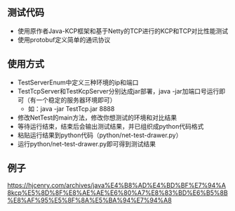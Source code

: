 ## 测试代码

- 使用原作者Java-KCP框架和基于Netty的TCP进行的KCP和TCP对比性能测试
- 使用protobuf定义简单的通讯协议

## 使用方式

- TestServerEnum中定义三种环境的ip和端口
- TestTcpServer和TestKcpServer分别达成jar部署，java -jar加端口号运行即可（有一个稳定的服务器环境即可）
    - 如：java -jar TestTcp.jar 8888
- 修改NetTest的main方法，修改你想测试的环境和对比结果
- 等待运行结束，结束后会输出测试结果，并已组织成python代码格式
- 粘贴运行结果到python代码（python/net-test-drawer.py）
- 运行python/net-test-drawer.py即可得到测试结果

## 例子
https://hjcenry.com/archives/java%E4%B8%AD%E4%BD%BF%E7%94%A8kcp%E5%8D%8F%E8%AE%AE%E6%80%A7%E8%83%BD%E6%B5%8B%E8%AF%95%E5%8F%8A%E5%BA%94%E7%94%A8